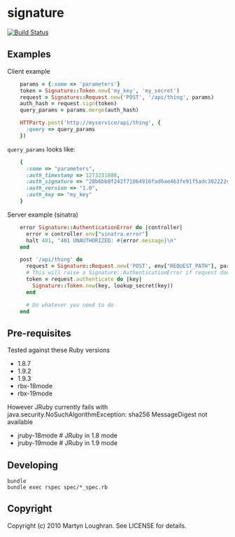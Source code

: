 signature
=========

[![Build Status](https://secure.travis-ci.org/markburns/signature.png?branch=master)](http://travis-ci.org/markburns/signature)

Examples
--------

Client example

```ruby
    params = {:some => 'parameters'}
    token = Signature::Token.new('my_key', 'my_secret')
    request = Signature::Request.new('POST', '/api/thing', params)
    auth_hash = request.sign(token)
    query_params = params.merge(auth_hash)

    HTTParty.post('http://myservice/api/thing', {
      :query => query_params
    })
```

`query_params` looks like:

```ruby
    {
      :some => "parameters",
      :auth_timestamp => 1273231888,
      :auth_signature => "28b6bb0f242f71064916fad6ae463fe91f5adc302222dfc02c348ae1941eaf80",
      :auth_version => "1.0",
      :auth_key => "my_key"
    }

```
Server example (sinatra)

```ruby
    error Signature::AuthenticationError do |controller|
      error = controller.env["sinatra.error"]
      halt 401, "401 UNAUTHORIZED: #{error.message}\n"
    end

    post '/api/thing' do
      request = Signature::Request.new('POST', env["REQUEST_PATH"], params)
      # This will raise a Signature::AuthenticationError if request does not authenticate
      token = request.authenticate do |key|
        Signature::Token.new(key, lookup_secret(key))
      end

      # Do whatever you need to do
    end
```

Pre-requisites
------------
Tested against these Ruby versions
  * 1.8.7
  * 1.9.2
  * 1.9.3
  * rbx-18mode
  * rbx-19mode

However JRuby currently fails with
java.security.NoSuchAlgorithmException: sha256 MessageDigest not available
  * jruby-18mode # JRuby in 1.8 mode
  * jruby-19mode # JRuby in 1.9 mode


Developing
----------

    bundle
    bundle exec rspec spec/*_spec.rb

Copyright
---------

Copyright (c) 2010 Martyn Loughran. See LICENSE for details.

